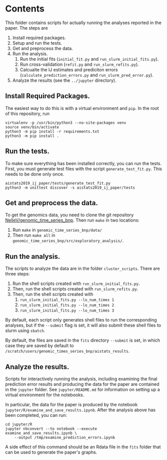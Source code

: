 # Contents

This folder contains scripts for actually running the analyses reported in
the paper.  The steps are

1. Install required packages.
1. Setup and run the tests.
1. Get and preprocess the data.
1. Run the analysis.
    1. Run the initial fits (``initial_fit.py`` and ``run_slurm_initial_fits.py``).
    2. Run cross-validation (``refit.py`` and ``run_slurm_refits.py``).
    3. Calcualte the IJ estimates and prediciton errors
       (``calculate_prediction_errors.py`` and ``run_slurm_pred_error.py``).
1. Analyze the results (see the ``../jupyter`` directory).


## Install Required Packages.

The easiest way to do this is with a virtual environment and ``pip``.  In
the root of this repository, run

```
virtualenv -p /usr/bin/python3 --no-site-packages venv
source venv/bin/activate
python3 -m pip install -r requirements.txt
python3 -m pip install .
```

## Run the tests.

To make sure everything has been installed correctly, you
can run the tests.  First, you must generate test files with the
script ``generate_test_fit.py``.  This needs to be done only once.

```
aistats2019_ij_paper/tests/generate_test_fit.py
python3 -m unittest discover -s aistats2019_ij_paper/tests
```

## Get and preprocess the data.

To get the genomics data, you need to clone the git repository
[NelleV/genomic_time_series_bnp](https://github.com/NelleV/genomic_time_series_bnp).
Then run ``make`` in two locations:

1. Run ``make`` in ``genomic_time_series_bnp/data/``
2. Then run `make all` in
   ``genomic_time_series_bnp/src/exploratory_analysis/``.

## Run the analysis.

The scripts to analyze the data are in the folder ``cluster_scripts``.
There are three steps:

1. Run the shell scripts created with ``run_slurm_initial_fits.py``.
1. Then, run the shell scripts created with ``run_slurm_refits.py``.
1. Then, run the shell scripts created with
    1. ``run_slurm_initial_fits.py --lo_num_times 1``
    1. ``run_slurm_initial_fits.py --lo_num_times 2``
    1. ``run_slurm_initial_fits.py --lo_num_times 3``

By default, each script only generates shell files to run the corresponding
analyses, but if the ``--submit`` flag is set, it will also submit these
shell files to slurm using ``sbatch``.

By default, the files are saved in the ``fits`` directory
``--submit`` is set, in which case they are saved by default to
``/scratch/users/genomic_times_series_bnp/aistats_results``.

## Analyze the results.

Scripts for interactively running the analysis, including examining
the final prediction error results and producing the data
for the paper are contained in the ``jupyter`` folder.  See
``jupyter/README.md`` for information on setting up a virtual environment
for the notebooks.

In particular, the data for the paper is produced by the notebook
``jupyter/R/examine_and_save_results.ipynb``.  After the analysis above has
been completed, you can run:

```
cd jupyter/R
jupyter nbconvert --to notebook --execute examine_and_save_results.ipynb \
    --output /tmp/examine_prediction_errors.ipynb
```

A side effect of this command should be an Rdata file in the ``fits`` folder
that can be used to generate the paper's graphs.
